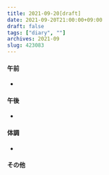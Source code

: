 ```yaml
---
title: 2021-09-20[draft]
date: 2021-09-20T21:00:00+09:00
draft: false
tags: ["diary", ""]
archives: 2021-09
slug: 423083
---
```

#### 午前
- 
#### 午後
- 
#### 体調
- 
#### その他